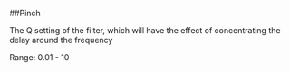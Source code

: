 ##Pinch

The Q setting of the filter, which will have the effect of concentrating the delay around the frequency

Range: 0.01 - 10 <br/>